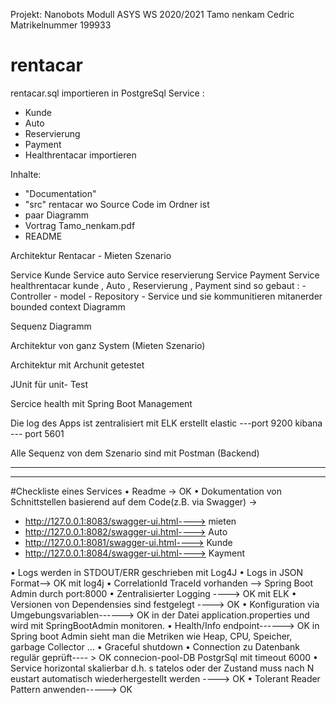 Projekt: Nanobots Modull ASYS WS 2020/2021
Tamo nenkam Cedric
Matrikelnummer 199933

# rentacar
 
rentacar.sql importieren in PostgreSql
Service :
- Kunde
- Auto
- Reservierung
- Payment
- Healthrentacar
importieren 


Inhalte:
- "Documentation"
- "src" rentacar wo Source Code im Ordner  ist
- paar Diagramm 
- Vortrag Tamo_nenkam.pdf 
- README

Architektur 
Rentacar - Mieten Szenario 

Service Kunde 
Service auto
Service reservierung
Service Payment
Service healthrentacar
     kunde , Auto , Reservierung , Payment sind so gebaut :
     - Controller
     - model 
     - Repository 
     - Service 
 und sie kommunitieren mitanerder 
bounded context Diagramm 

Sequenz Diagramm

Architektur von ganz System (Mieten Szenario)

Architektur mit Archunit getestet 

JUnit für unit- Test 

Sercice health mit Spring Boot Management 

Die log des Apps ist zentralisiert mit ELK erstellt
elastic  ---port 9200
kibana --- port 5601

Alle Sequenz von dem Szenario sind mit Postman (Backend)

------------------------------------------------------------------------------------------------------------------------
------------------------------------------------------------------------------------------------------------------------

#Checkliste eines Services
• Readme  ->  OK
• Dokumentation von Schnittstellen basierend auf dem Code(z.B. via Swagger) ->
- http://127.0.0.1:8083/swagger-ui.html----> mieten 
- http://127.0.0.1:8082/swagger-ui.html----> Auto
- http://127.0.0.1:8081/swagger-ui.html----> Kunde
- http://127.0.0.1:8084/swagger-ui.html----> Kayment

• Logs werden in STDOUT/ERR geschrieben  mit Log4J
• Logs in JSON Format--> OK mit log4j
• CorrelationId TraceId vorhanden --> Spring Boot Admin durch port:8000 
• Zentralisierter Logging ----> OK  mit ELK •
Versionen von Dependensies sind festgelegt ----> OK
• Konfiguration via Umgebungsvariablen------> OK in der Datei application.properties und wird mit SpringBootAdmin monitoren.
• Health/Info endpoint------> OK in Spring boot Admin sieht man die Metriken wie Heap, CPU, Speicher, garbage Collector ...
• Graceful shutdown
• Connection zu Datenbank regulär geprüft---- > OK connecion-pool-DB PostgrSql mit timeout 6000
• Service horizontal skalierbar d.h. s tatelos oder der Zustand muss nach N eustart automatisch
wiederhergestellt werden ----> OK
• Tolerant Reader Pattern anwenden-----> OK



